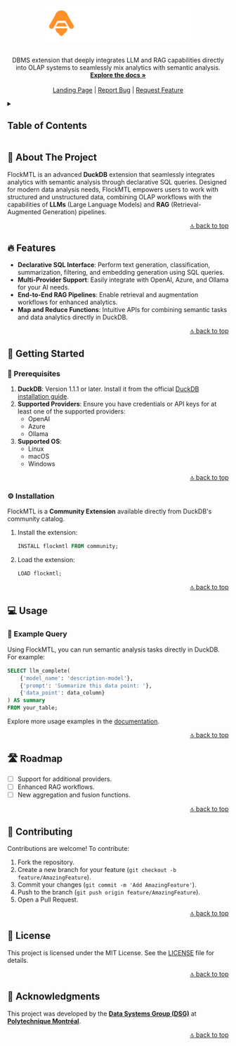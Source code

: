 <a id="readme-top"></a>

<br />

<div align="center">
  <a href="https://dsg-polymtl.github.io/flockmtl/">
    <img src="docs/static/img/logo-dark.svg" alt="Logo" height="80">
  </a>
  <br /><br />
  <p align="center">
    DBMS extension that deeply integrates LLM and RAG capabilities directly into OLAP systems to seamlessly mix analytics with semantic analysis.
    <br />
    <a href="https://dsg-polymtl.github.io/flockmtl/docs/what-is-flockmtl"><strong>Explore the docs »</strong></a>
    <br />
    <br />
    <a href="https://dsg-polymtl.github.io/flockmtl/">Landing Page</a>
    |
    <a href="https://github.com/dsg-polymtl/flockmtl/issues/new?labels=bug&template=bug-report.md">Report Bug</a>
    |
    <a href="https://github.com/dsg-polymtl/flockmtl/issues/new?labels=enhancement&template=feature-request.md">Request Feature</a>
  </p>
</div>

<details>
  <summary>
    <h2>Table of Contents</h2>
  </summary>
  <ol>
    <li><a href="#-about-the-project">About The Project</a></li>
    <li><a href="#-features">Features</a></li>
    <li>
      <a href="#-getting-started">Getting Started</a>
      <ul>
        <li><a href="#-prerequisites">Prerequisites</a></li>
        <li><a href="#⚙-installation">Installation</a></li>
      </ul>
    </li>
    <li><a href="#-usage">Usage</a></li>
    <li><a href="#-roadmap">Roadmap</a></li>
    <li><a href="#-contributing">Contributing</a></li>
    <li><a href="#-license">License</a></li>
    <li><a href="#-acknowledgments">Acknowledgments</a></li>
  </ol>
</details>

## 📜 About The Project

FlockMTL is an advanced **DuckDB** extension that seamlessly integrates analytics with semantic analysis through declarative SQL queries. Designed for modern data analysis needs, FlockMTL empowers users to work with structured and unstructured data, combining OLAP workflows with the capabilities of **LLMs** (Large Language Models) and **RAG** (Retrieval-Augmented Generation) pipelines.

<p align="right"><a href="#readme-top">🔝 back to top</a></p>

## 🔥 Features

- **Declarative SQL Interface**: Perform text generation, classification, summarization, filtering, and embedding generation using SQL queries.  
- **Multi-Provider Support**: Easily integrate with OpenAI, Azure, and Ollama for your AI needs.  
- **End-to-End RAG Pipelines**: Enable retrieval and augmentation workflows for enhanced analytics.  
- **Map and Reduce Functions**: Intuitive APIs for combining semantic tasks and data analytics directly in DuckDB.  

<p align="right"><a href="#readme-top">🔝 back to top</a></p>

## 🚀 Getting Started

### 📝 Prerequisites

1. **DuckDB**: Version 1.1.1 or later. Install it from the official [DuckDB installation guide](https://duckdb.org/docs/installation/).  
2. **Supported Providers**: Ensure you have credentials or API keys for at least one of the supported providers:
   - OpenAI
   - Azure
   - Ollama  
3. **Supported OS**:  
   - Linux  
   - macOS  
   - Windows  

<p align="right"><a href="#readme-top">🔝 back to top</a></p>

### ⚙️ Installation

FlockMTL is a **Community Extension** available directly from DuckDB's community catalog.

1. Install the extension:
    ```sql
    INSTALL flockmtl FROM community;
    ```
2. Load the extension:
    ```sql
    LOAD flockmtl;
    ```

<p align="right"><a href="#readme-top">🔝 back to top</a></p>

## 💻 Usage

### 🔧 Example Query

Using FlockMTL, you can run semantic analysis tasks directly in DuckDB. For example:

```sql
SELECT llm_complete(
    {'model_name': 'description-model'},
    {'prompt': 'Summarize this data point: '},
    {'data_point': data_column}
) AS summary
FROM your_table;
```

Explore more usage examples in the [documentation](https://dsg-polymtl.github.io/flockmtl/docs/supported-providers/openai).  

<p align="right"><a href="#readme-top">🔝 back to top</a></p>

## 🛣️ Roadmap

- [ ] Support for additional providers.  
- [ ] Enhanced RAG workflows.  
- [ ] New aggregation and fusion functions.  

<p align="right"><a href="#readme-top">🔝 back to top</a></p>

## 🤝 Contributing

Contributions are welcome! To contribute:  

1. Fork the repository.  
2. Create a new branch for your feature (`git checkout -b feature/AmazingFeature`).  
3. Commit your changes (`git commit -m 'Add AmazingFeature'`).  
4. Push to the branch (`git push origin feature/AmazingFeature`).  
5. Open a Pull Request.  

<p align="right"><a href="#readme-top">🔝 back to top</a></p>

## 📝 License

This project is licensed under the MIT License. See the [LICENSE](LICENSE) file for details.

<p align="right"><a href="#readme-top">🔝 back to top</a></p>

## 🙏 Acknowledgments

This project was developed by the [**Data Systems Group (DSG)**](https://github.com/dsg-polymtl) at [**Polytechnique Montréal**](https://www.polymtl.ca/).

<p align="right"><a href="#readme-top">🔝 back to top</a></p>
